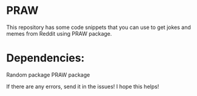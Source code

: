 # PRAW
This repository has some code snippets that you can use to get jokes and memes from Reddit using PRAW package.

# Dependencies:
Random package
PRAW package

If there are any errors, send it in the issues!
I hope this helps!
